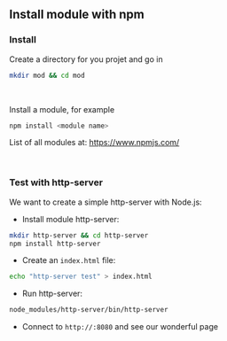 ## Install module with npm

### Install
Create a directory for you projet and go in 
```bash
mkdir mod && cd mod
```

<br>

Install a module, for example 
```bash
npm install <module name>
```
List of all modules at: https://www.npmjs.com/

<br>

### Test with http-server
We want to create a simple http-server with Node.js:

* Install module http-server:
```bash
mkdir http-server && cd http-server
npm install http-server
```

* Create an <code>index.html</code> file:
```bash
echo "http-server test" > index.html
```

* Run http-server:
```bash
node_modules/http-server/bin/http-server
```

* Connect to <code>http://<IP>:8080</code> and see our wonderful page

